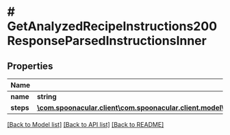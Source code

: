 # # GetAnalyzedRecipeInstructions200ResponseParsedInstructionsInner

## Properties

Name | Type | Description | Notes
------------ | ------------- | ------------- | -------------
**name** | **string** |  |
**steps** | [**\com.spoonacular.client\com.spoonacular.client.model\GetAnalyzedRecipeInstructions200ResponseParsedInstructionsInnerStepsInner[]**](GetAnalyzedRecipeInstructions200ResponseParsedInstructionsInnerStepsInner.md) |  | [optional]

[[Back to Model list]](../../README.md#models) [[Back to API list]](../../README.md#endpoints) [[Back to README]](../../README.md)
